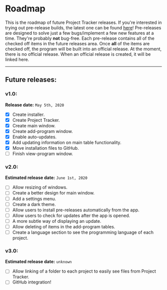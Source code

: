 # Roadmap
This is the roadmap of future Project Tracker releases. If you're interested in trying
out pre-release builds, the latest one can be found [here](https://github.com/CyanCoding/Project-Tracker/releases/tag/v0.6)!
Pre-releases are designed to solve just a few bugs/implement a few new features at a time.
They're probably **not** bug-free. Each pre-release contains all of the checked off items
in the future releases area. Once **all** of the items are checked off, the program will
be built into an official release. At the moment, there is no official release. When an 
official release is created, it will be linked here.

---
## Future releases:

### v1.0:
**Release date:** `May 5th, 2020`

- [x] Create installer.
- [x] Create Project Tracker.
- [x] Create main window.
- [x] Create add-program window.
- [x] Enable auto-updates.
- [x] Add updating information on main table functionality.
- [x] Move installation files to GitHub.
- [ ] Finish view-program window.

### v2.0:
**Estimated release date:** `June 1st, 2020`

- [ ] Allow resizing of windows.
- [ ] Create a better design for main window.
- [ ] Add a settings menu.
- [ ] Create a dark theme.
- [ ] Allow users to install pre-releases automatically from the app.
- [ ] Allow users to check for updates after the app is opened.
- [ ] A more subtle way of displaying an update.
- [ ] Allow deleting of items in the add-program tables.
- [ ] Create a language section to see the programming language of each project.

### v3.0:
**Estimated release date:** `unknown`
- [ ] Allow linking of a folder to each project to easily see files from Project Tracker.
- [ ] GitHub integration!

